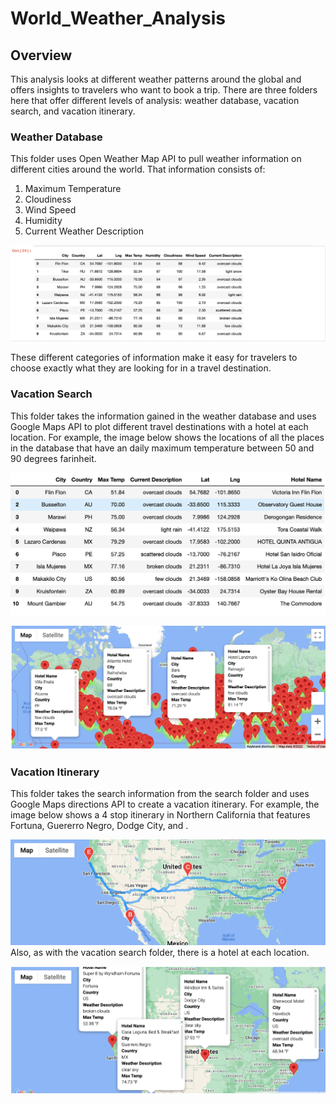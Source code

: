 # World_Weather_Analysis


## Overview

This analysis looks at different weather patterns around the global and offers insights to travelers who want to book a trip. There are three folders here that offer different levels of analysis: weather database, vacation search, and vacation itinerary.

### Weather Database

This folder uses Open Weather Map API to pull weather information on different cities around the world. That information consists of:

1. Maximum Temperature
2. Cloudiness
3. Wind Speed
4. Humidity
5. Current Weather Description


![Weather_Database](https://github.com/Adpetfem83/World_Weather_Analysis/blob/main/Weather_Database/Weather_Data.PNG)


These different categories of information make it easy for travelers to choose exactly what they are looking for in a travel destination.



### Vacation Search

This folder takes the information gained in the weather database and uses Google Maps API to plot different travel destinations with a hotel at each location. For example, the image below shows the locations of all the places in the database that have an daily maximum temperature between 50 and 90 degrees farinheit.


![vacation_search_map](https://github.com/Adpetfem83/World_Weather_Analysis/blob/main/Vacation_Search/clean_hotel_df.png)






![vacation_search_map](https://github.com/Adpetfem83/World_Weather_Analysis/blob/main/Vacation_Search/WeatherPy_vacation_map.png)

### Vacation Itinerary




This folder takes the search information from the search folder and uses Google Maps directions API to create a vacation itinerary. For example, the image below shows a 4 stop itinerary in Northern California that features Fortuna, Guererro Negro, Dodge City, and .


![vacation_itinerary_map](https://github.com/Adpetfem83/World_Weather_Analysis/blob/main/Vacation_Itinerary/WeatherPy_travel_map.png)
Also, as with the vacation search folder, there is a hotel at each location.






![vacation_itinerary_markers](https://github.com/Adpetfem83/World_Weather_Analysis/blob/main/Vacation_Itinerary/WeatherPy_travel_map_markers.png)



